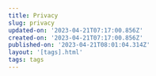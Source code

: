```yaml
---
title: Privacy
slug: privacy
updated-on: '2023-04-21T07:17:00.856Z'
created-on: '2023-04-21T07:17:00.856Z'
published-on: '2023-04-21T08:01:04.314Z'
layout: '[tags].html'
tags: tags
---
```




